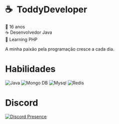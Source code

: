 # ☕ &nbsp;ToddyDeveloper

👶 16 anos <br>
☕ Desenvolvedor Java <br>
📃 Learning PHP

A minha paixão pela programação cresce a cada dia.

# Habilidades

![Java](https://img.shields.io/badge/Java-white?style=for-the-badge&color=gray)
![Mongo DB](https://img.shields.io/badge/Mongo%20DB-80FF8A?style=for-the-badge)
![Mysql](https://img.shields.io/badge/MYSQL-FFA200?style=for-the-badge)
![Redis](https://img.shields.io/badge/Redis-FF5555?style=for-the-badge)

# Discord

[![Discord Presence](https://lanyard.cnrad.dev/api/915684373355978753)](https://discord.com/users/915684373355978753)
